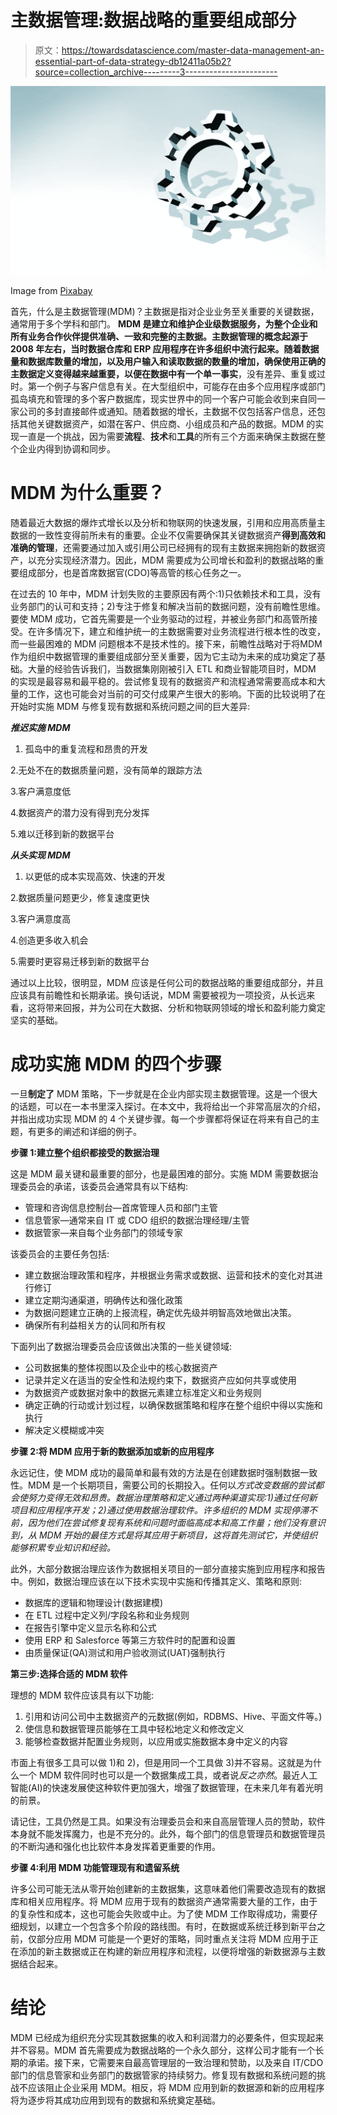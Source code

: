 # 主数据管理:数据战略的重要组成部分

> 原文：<https://towardsdatascience.com/master-data-management-an-essential-part-of-data-strategy-db12411a05b2?source=collection_archive---------3----------------------->

![](img/a824c6e7c26c372c3248dfa079df0e14.png)

Image from [Pixabay](https://pixabay.com/?utm_source=link-attribution&utm_medium=referral&utm_campaign=image&utm_content=1834859)

首先，什么是主数据管理(MDM)？主数据是指对企业业务至关重要的关键数据，通常用于多个学科和部门。 **MDM 是建立和维护企业级数据服务，为整个企业和所有业务合作伙伴提供准确、一致和完整的主数据。**主数据管理的概念起源于 2008 年左右，当时数据仓库和 ERP 应用程序在许多组织中流行起来。随着数据量和数据库数量的增加，以及用户输入和读取数据的数量的增加，确保使用正确的主数据定义变得越来越重要，以便在数据中有一个**单一事实**，没有差异、重复或过时。第一个例子与客户信息有关。在大型组织中，可能存在由多个应用程序或部门孤岛填充和管理的多个客户数据库，现实世界中的同一个客户可能会收到来自同一家公司的多封直接邮件或通知。随着数据的增长，主数据不仅包括客户信息，还包括其他关键数据资产，如潜在客户、供应商、小组成员和产品的数据。MDM 的实现一直是一个挑战，因为需要**流程**、**技术**和**工具**的所有三个方面来确保主数据在整个企业内得到协调和同步。

# **MDM 为什么重要？**

随着最近大数据的爆炸式增长以及分析和物联网的快速发展，引用和应用高质量主数据的一致性变得前所未有的重要。企业不仅需要确保其关键数据资产**得到高效和准确的管理**，还需要通过加入或引用公司已经拥有的现有主数据来拥抱新的数据资产，以充分实现经济潜力。因此，MDM 需要成为公司增长和盈利的数据战略的重要组成部分，也是首席数据官(CDO)等高管的核心任务之一。

在过去的 10 年中，MDM 计划失败的主要原因有两个:1)只依赖技术和工具，没有业务部门的认可和支持；2)专注于修复和解决当前的数据问题，没有前瞻性思维。要使 MDM 成功，它首先需要是一个业务驱动的过程，并被业务部门和高管所接受。在许多情况下，建立和维护统一的主数据需要对业务流程进行根本性的改变，而一些最困难的 MDM 问题根本不是技术性的。接下来，前瞻性战略对于将MDM 作为组织中数据管理的重要组成部分至关重要，因为它主动为未来的成功奠定了基础。大量的经验告诉我们，当数据集刚刚被引入 ETL 和商业智能项目时，MDM 的实现是最容易和最平稳的。尝试修复现有的数据资产和流程通常需要高成本和大量的工作，这也可能会对当前的可交付成果产生很大的影响。下面的比较说明了在开始时实施 MDM 与修复现有数据和系统问题之间的巨大差异:

***推迟实施 MDM***

1.  孤岛中的重复流程和昂贵的开发

2.无处不在的数据质量问题，没有简单的跟踪方法

3.客户满意度低

4.数据资产的潜力没有得到充分发挥

5.难以迁移到新的数据平台

***从头实现 MDM***

1.  以更低的成本实现高效、快速的开发

2.数据质量问题更少，修复速度更快

3.客户满意度高

4.创造更多收入机会

5.需要时更容易迁移到新的数据平台

通过以上比较，很明显，MDM 应该是任何公司的数据战略的重要组成部分，并且应该具有前瞻性和长期承诺。换句话说，MDM 需要被视为一项投资，从长远来看，这将带来回报，并为公司在大数据、分析和物联网领域的增长和盈利能力奠定坚实的基础。

# **成功实施 MDM 的四个步骤**

一旦**制定了** MDM 策略，下一步就是在企业内部实现主数据管理。这是一个很大的话题，可以在一本书里深入探讨。在本文中，我将给出一个非常高层次的介绍，并指出成功实现 MDM 的 4 个关键步骤。每一个步骤都将保证在将来有自己的主题，有更多的阐述和详细的例子。

**步骤 1:建立整个组织都接受的数据治理**

这是 MDM 最关键和最重要的部分，也是最困难的部分。实施 MDM 需要数据治理委员会的承诺，该委员会通常具有以下结构:

*   管理和咨询信息控制台—首席管理人员和部门主管
*   信息管家—通常来自 IT 或 CDO 组织的数据治理经理/主管
*   数据管家—来自每个业务部门的领域专家

该委员会的主要任务包括:

*   建立数据治理政策和程序，并根据业务需求或数据、运营和技术的变化对其进行修订
*   建立定期沟通渠道，明确传达和强化政策
*   为数据问题建立正确的上报流程，确定优先级并明智高效地做出决策。
*   确保所有利益相关方的认同和所有权

下面列出了数据治理委员会应该做出决策的一些关键领域:

*   公司数据集的整体视图以及企业中的核心数据资产
*   记录并定义在适当的安全性和法规约束下，数据资产应如何共享或使用
*   为数据资产或数据对象中的数据元素建立标准定义和业务规则
*   确定正确的行动或计划过程，以确保数据策略和程序在整个组织中得以实施和执行
*   解决定义模糊或冲突

**步骤 2:将 MDM 应用于新的数据添加或新的应用程序**

永远记住，使 MDM 成功的最简单和最有效的方法是在创建数据时强制数据一致性。MDM 是一个长期项目，需要公司的长期投入。任何以*方式改变数据的尝试都会使努力变得无效和昂贵。数据治理策略和定义通过两种渠道实现:1)通过任何新项目和应用程序开发；2)通过使用数据治理软件。许多组织的 MDM 实现停滞不前，因为他们在尝试修复现有系统和问题时面临高成本和高工作量；他们没有意识到，从 MDM 开始的最佳方式是将其应用于新项目，这将首先测试它，并使组织能够积累专业知识和经验。*

此外，大部分数据治理应该作为数据相关项目的一部分直接实施到应用程序和报告中。例如，数据治理应该在以下技术实现中实施和传播其定义、策略和原则:

*   数据库的逻辑和物理设计(数据建模)
*   在 ETL 过程中定义列/字段名称和业务规则
*   在报告引擎中定义显示名称和公式
*   使用 ERP 和 Salesforce 等第三方软件时的配置和设置
*   由质量保证(QA)测试和用户验收测试(UAT)强制执行

**第三步:选择合适的 MDM 软件**

理想的 MDM 软件应该具有以下功能:

1.  引用和访问公司中主数据资产的元数据(例如，RDBMS、Hive、平面文件等。)
2.  使信息和数据管理员能够在工具中轻松地定义和修改定义
3.  能够检查数据并配置业务规则，以应用或实施数据本身中定义的内容

市面上有很多工具可以做 1)和 2)，但是用同一个工具做 3)并不容易。这就是为什么一个 MDM 软件同时也可以是一个数据集成工具，或者说*反之亦然*。最近人工智能(AI)的快速发展使这种软件更加强大，增强了数据管理，在未来几年有着光明的前景。

请记住，工具仍然是工具。如果没有治理委员会和来自高层管理人员的赞助，软件本身就不能发挥魔力，也是不充分的。此外，每个部门的信息管理员和数据管理员的不断沟通和强化也比软件本身发挥着更重要的作用。

**步骤 4:利用 MDM 功能管理现有和遗留系统**

许多公司可能无法从零开始创建新的主数据集，这意味着他们需要改造现有的数据库和相关应用程序。将 MDM 应用于现有的数据资产通常需要大量的工作，由于的复杂性和成本，这也可能会失败或中止。为了使 MDM 工作取得成功，需要仔细规划，以建立一个包含多个阶段的路线图。有时，在数据或系统迁移到新平台之前，仅部分应用 MDM 可能是一个更好的策略，同时重点关注将 MDM 应用于正在添加的新主数据或正在构建的新应用程序和流程，以便将增强的新数据源与主数据结合起来。

# **结论**

MDM 已经成为组织充分实现其数据集的收入和利润潜力的必要条件，但实现起来并不容易。MDM 首先需要成为数据战略的一个永久部分，这样公司才能有一个长期的承诺。接下来，它需要来自最高管理层的一致治理和赞助，以及来自 IT/CDO 部门的信息管家和业务部门的数据管家的持续努力。修复现有数据和系统问题的挑战不应该阻止企业采用 MDM。相反，将 MDM 应用到新的数据源和新的应用程序将为逐步将其成功应用到现有的数据和系统奠定基础。